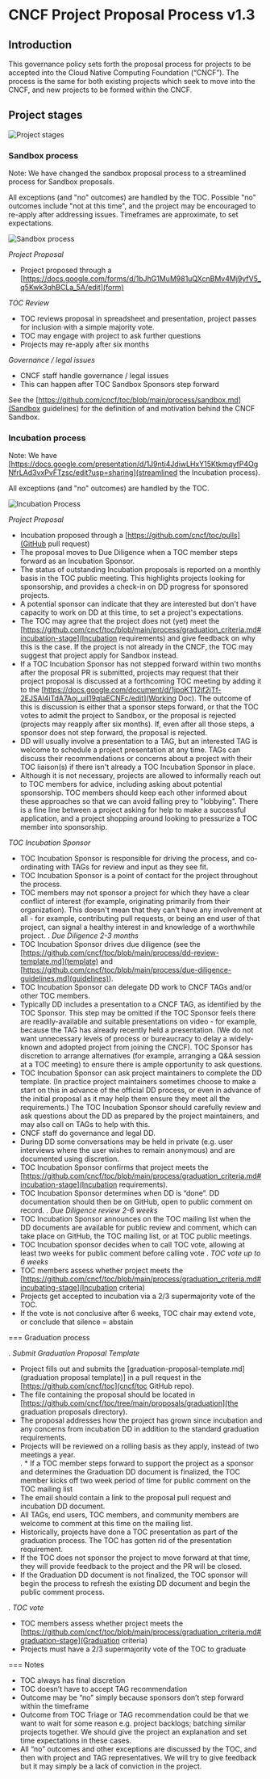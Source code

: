 # CNCF Project Proposal Process v1.3

## Introduction 

This governance policy sets forth the proposal process for projects to be accepted into the Cloud Native Computing Foundation (“CNCF”). The process is the same for both existing projects which seek to move into the CNCF, and new projects to be formed within the CNCF.

## Project stages

![Project stages](project-stages.png)

### Sandbox process

Note: We have changed the sandbox proposal process to a streamlined process for Sandbox proposals.

All exceptions (and "no" outcomes) are handled by the TOC. Possible "no" outcomes include "not at this time", and the project may be encouraged to re-apply after addressing issues. Timeframes are approximate, to set expectations.

![Sandbox process](sandbox-process.png)

 *Project Proposal*
   * Project proposed through a [https://docs.google.com/forms/d/1bJhG1MuM981uQXcnBMv4Mj9yfV5_q5Kwk3qhBCLa_5A/edit](form)

 *TOC Review*
   * TOC reviews proposal in spreadsheet and presentation, project passes for inclusion with a simple majority vote. 
   * TOC may engage with project to ask further questions
   * Projects may re-apply after six months
   
 *Governance / legal issues* 
   * CNCF staff handle governance / legal issues
   * This can happen after TOC Sandbox Sponsors step forward

See the [https://github.com/cncf/toc/blob/main/process/sandbox.md](Sandbox guidelines) for the definition of and motivation behind the CNCF Sandbox.

### Incubation process

Note: We have [https://docs.google.com/presentation/d/1J9nti4JdiwLHxY15KtkmqyfP4OgNfrLAd3vxPvFTzsc/edit?usp=sharing](streamlined the Incubation process).

All exceptions (and "no" outcomes) are handled by the TOC.

![Incubation Process](incubation-process.png)

*Project Proposal* 
   * Incubation proposed through a [https://github.com/cncf/toc/pulls](GitHub pull request)
   * The proposal moves to Due Diligence when a TOC member steps forward as an Incubation Sponsor.
   * The status of outstanding Incubation proposals is reported on a monthly basis in the TOC public meeting. This highlights projects looking for sponsorship, and provides a check-in on DD progress for sponsored projects. 
   * A potential sponsor can indicate that they are interested but don't have capacity to work on DD at this time, to set a project's expectations.
   * The TOC may agree that the project does not (yet) meet the [https://github.com/cncf/toc/blob/main/process/graduation_criteria.md#incubation-stage](Incubation requirements) and give feedback on why this is the case. If the project is not already in the CNCF, the TOC may suggest that project apply for Sandbox instead.
   * If a TOC Incubation Sponsor has not stepped forward within two months after the proposal PR is submitted, projects may request that their project proposal is discussed at a forthcoming TOC meeting by adding it to the [https://docs.google.com/document/d/1jpoKT12jf2jTf-2EJSAl4iTdA7Aoj_uiI19qIaECNFc/edit](Working Doc). The outcome of this is discussion is either that a sponsor steps forward, or that the TOC votes to admit the project to Sandbox, or the proposal is rejected (projects may reapply after six months). If, even after all those steps, a sponsor does not step forward, the proposal is rejected. 
   * DD will usually involve a presentation to a TAG, but an interested TAG is welcome to schedule a project presentation at any time. TAGs can discuss their recommendations or concerns about a project with their TOC liaison(s) if there isn't already a TOC Incubation Sponsor in place. 
   * Although it is not necessary, projects are allowed to informally reach out to TOC members for advice, including asking about potential sponsorship. TOC members should keep each other informed about these approaches so that we can avoid falling prey to "lobbying". There is a fine line between a project asking for help to make a successful application, and a project shopping around looking to pressurize a TOC member into sponsorship. 

*TOC Incubation Sponsor* 
   * TOC Incubation Sponsor is responsible for driving the process, and co-ordinating with TAGs for review and input as they see fit. 
   * TOC Incubation Sponsor is a point of contact for the project throughout the process.
   * TOC members may not sponsor a project for which they have a clear conflict of interest (for example, originating primarily from their organization). This doesn't mean that they can't have any involvement at all - for example, contributing pull requests, or being an end user of that project, can signal a healthy interest in and knowledge of a worthwhile project. 
. *Due Diligence* _2-3 months_
   * TOC Incubation Sponsor drives due diligence (see the [https://github.com/cncf/toc/blob/main/process/dd-review-template.md](template) and [https://github.com/cncf/toc/blob/main/process/due-diligence-guidelines.md](guidelines)).
   * TOC Incubation Sponsor can delegate DD work to CNCF TAGs and/or other TOC members.
   * Typically DD includes a presentation to a CNCF TAG, as identified by the TOC Sponsor. This step may be omitted if the TOC Sponsor feels there are readily-available and suitable presentations on video - for example, because the TAG has already recently held a presentation. (We do not want unnecessary levels of process or bureaucracy to delay a widely-known and adopted project from joining the CNCF). TOC Sponsor has discretion to arrange alternatives (for example, arranging a Q&A session at a TOC meeting) to ensure there is ample opportunity to ask questions.
   * TOC Incubation Sponsor can ask project maintainers to complete the DD template. (In practice project maintainers sometimes choose to make a start on this in advance of the official DD process, or even in advance of the initial proposal as it may help them ensure they meet all the requirements.) The TOC Incubation Sponsor should carefully review and ask questions about the DD as prepared by the project maintainers, and may also call on TAGs to help with this. 
   * CNCF staff do governance and legal DD.
   * During DD some conversations may be held in private (e.g. user interviews where the user wishes to remain anonymous) and are documented using discretion.
   * TOC Incubation Sponsor confirms that project meets the [https://github.com/cncf/toc/blob/main/process/graduation_criteria.md#incubation-stage](Incubation requirements).
   * TOC Incubation Sponsor determines when DD is “done”. DD documentation should then be on GitHub, open to public comment on record.
. *Due Diligence review* _2-6 weeks_
   * TOC Incubation Sponsor announces on the TOC mailing list when the DD documents are available for public review and comment, which can take place on GitHub, the TOC mailing list, or at TOC public meetings. 
   * TOC Incubation sponsor decides when to call TOC vote, allowing at least two weeks for public comment before calling vote
. *TOC vote* _up to 6 weeks_
   * TOC members assess whether project meets the [https://github.com/cncf/toc/blob/main/process/graduation_criteria.md#incubating-stage](Incubation criteria)
   * Projects get accepted to incubation via a 2/3 supermajority vote of the TOC.
   * If the vote is not conclusive after 6 weeks, TOC chair may extend vote, or conclude that silence = abstain

=== Graduation process

. *Submit Graduation Proposal Template*
   * Project fills out and submits the [graduation-proposal-template.md](graduation proposal template)] in a pull request in the [https://github.com/cncf/toc](cncf/toc GitHub repo).
   * The file containing the proposal should be located in [https://github.com/cncf/toc/tree/main/proposals/graduation](the graduation proposals directory).
   * The proposal addresses how the project has grown since incubation and any concerns from incubation DD in addition to the standard graduation requirements.
   * Projects will be reviewed on a rolling basis as they apply, instead of two meetings a year.    
. * If a TOC member steps forward to support the project as a sponsor and determines the Graduation DD document is finalized, the TOC member kicks off two week period of time for public comment on the TOC mailing list
   * The email should contain a link to the proposal pull request and incubation DD document.
   * All TAGs, end users, TOC members, and community members are welcome to comment at this time on the mailing list.
   * Historically, projects have done a TOC presentation as part of the graduation process. The TOC has gotten rid of the presentation requirement. 
* If the TOC does not sponsor the project to move forward at that time, they will provide feedback to the project and the PR will be closed. 
* If the Graduation DD document is not finalized, the TOC sponsor will begin the process to refresh the existing DD document and begin the public comment process.

. *TOC vote*
   * TOC members assess whether project meets the [https://github.com/cncf/toc/blob/main/process/graduation_criteria.md#graduation-stage](Graduation criteria)
   * Projects must have a 2/3 supermajority vote of the TOC to graduate

=== Notes

* TOC always has final discretion
* TOC doesn’t have to accept TAG recommendation
* Outcome may be “no” simply because sponsors don’t step forward within the timeframe
* Outcome from TOC Triage or TAG recommendation could be that we want to wait for some reason e.g. project backlogs; batching similar projects together. We should give the project an explanation and set time expectations in these cases.
* All “no” outcomes and other exceptions are discussed by the TOC, and then with project and TAG representatives. We will try to give feedback but it may simply be a lack of conviction in the project.


